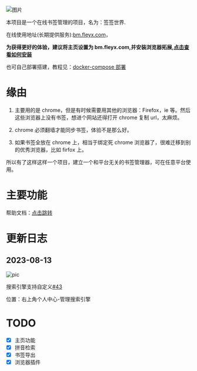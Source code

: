 ![图片](https://s3.fleyx.com/picbed/2023/08/Snipaste_2023-08-13_15-33-16.png)

本项目是一个在线书签管理的项目，名为：签签世界.

在线使用地址(长期提供服务):[bm.fleyx.com](https://bm.fleyx.com)，

**为获得更好的体验，建议将主页设置为 bm.fleyx.com,并安装浏览器拓展,[点击查看如何安装](https://blog.fleyx.com/blog/detail/20220329/#%e6%b5%8f%e8%a7%88%e5%99%a8%e6%8f%92%e4%bb%b6)**

也可自己部署搭建，教程见：[docker-compose 部署](https://github.com/FleyX/bookmark/blob/master/DEPLOY.md)

# 缘由

1. 主要用的是 chrome，但是有时候需要用其他的浏览器：Firefox，ie 等。然后这些浏览器上没有书签，想进个网站还得打开 chrome 复制 url，太麻烦。

2. chrome 必须翻墙才能同步书签，体验不是那么好。

3. 如果书签全放在 chrome 上，相当于绑定死 chrome 浏览器了，很难迁移到别的优秀浏览器，比如 firfox 上。

所以有了这样这样一个项目，建立一个和平台无关的书签管理器，可在任意平台使用。

# 主要功能

帮助文档：[点击跳转](https://blog.fleyx.com/blog/detail/20220329/)

# 更新日志

## 2023-08-13

![pic](https://s3.fleyx.com/picbed/2023/08/Snipaste_2023-08-13_15-01-20.png)

搜索引擎支持自定义[#43](https://github.com/FleyX/bookmark/issues/43)

位置：右上角个人中心-管理搜索引擎


# TODO

- [x] 主页功能
- [x] 拼音检索
- [x] 书签导出
- [x] 浏览器插件
